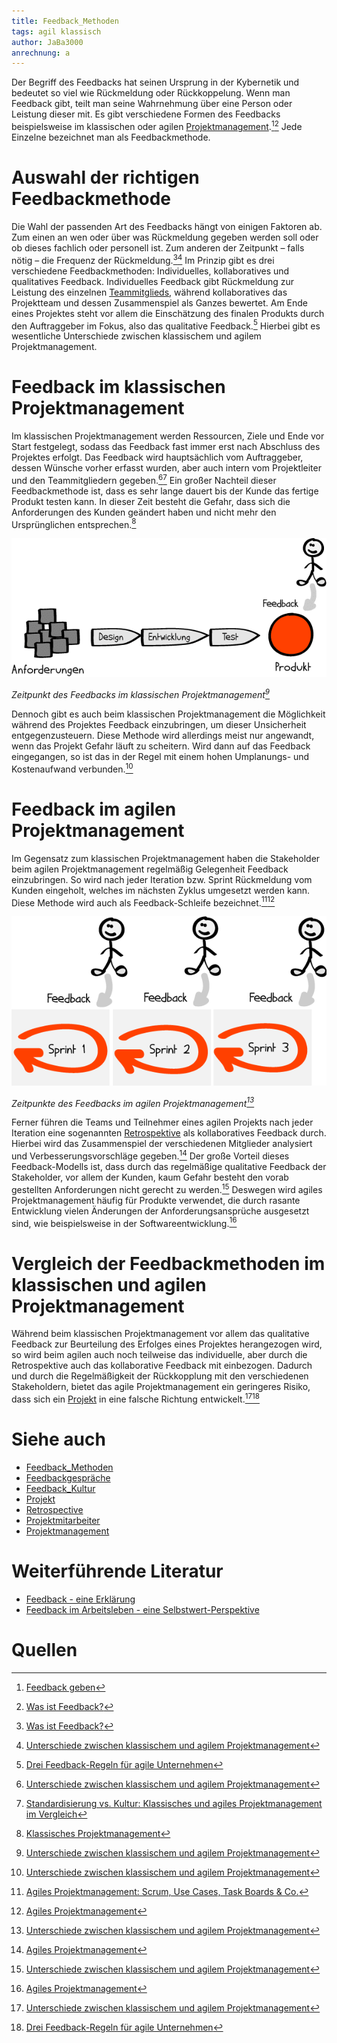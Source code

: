 ```yaml
---
title: Feedback_Methoden
tags: agil klassisch
author: JaBa3000
anrechnung: a
---
```


Der Begriff des Feedbacks hat seinen Ursprung in der Kybernetik und bedeutet so viel wie Rückmeldung oder Rückkoppelung. Wenn man Feedback gibt, teilt man seine Wahrnehmung über
eine Person oder Leistung dieser mit. Es gibt verschiedene Formen des Feedbacks beispielsweise im klassischen oder agilen [Projektmanagement](Projektmanagement.md).[^1][^2]
Jede Einzelne bezeichnet man als Feedbackmethode.


# Auswahl der richtigen Feedbackmethode

Die Wahl der passenden Art des Feedbacks hängt von einigen Faktoren ab. Zum einen an wen oder über was Rückmeldung gegeben werden soll oder ob dieses fachlich oder personell
ist. Zum anderen der Zeitpunkt – falls nötig – die Frequenz der Rückmeldung.[^2][^3]
Im Prinzip gibt es drei verschiedene Feedbackmethoden: Individuelles, kollaboratives und qualitatives Feedback. Individuelles Feedback gibt Rückmeldung zur Leistung des
einzelnen [Teammitglieds](Projektmitarbeiter.md), während kollaboratives das
Projektteam und dessen Zusammenspiel als Ganzes bewertet. Am Ende eines Projektes steht vor allem die Einschätzung des
finalen Produkts durch den Auftraggeber im Fokus, also das qualitative Feedback.[^6]
Hierbei gibt es wesentliche Unterschiede zwischen klassischem und agilem Projektmanagement.


# Feedback im klassischen Projektmanagement

Im klassischen Projektmanagement werden Ressourcen, Ziele und Ende vor Start festgelegt, sodass das Feedback fast immer erst nach Abschluss des Projektes erfolgt. Das Feedback 
wird hauptsächlich vom Auftraggeber, dessen Wünsche vorher erfasst wurden, aber auch intern vom Projektleiter und den Teammitgliedern gegeben.[^3][^4] 
Ein großer Nachteil dieser Feedbackmethode ist, dass es sehr lange dauert bis der Kunde das fertige Produkt testen kann. In dieser Zeit besteht die Gefahr, dass sich die
Anforderungen des Kunden geändert haben und nicht mehr den Ursprünglichen entsprechen.[^5]

![FeedbackKlassisch](Feedback_Methoden/FeedbackKlassisch.png)

*Zeitpunkt des Feedbacks im klassischen Projektmanagement[^3]*

Dennoch gibt es auch beim klassischen Projektmanagement die Möglichkeit während des Projektes Feedback einzubringen, um dieser Unsicherheit entgegenzusteuern. Diese Methode wird
allerdings meist nur angewandt, wenn das Projekt Gefahr läuft zu scheitern. Wird dann auf das Feedback eingegangen, so ist das in der Regel mit einem hohen Umplanungs- und
Kostenaufwand verbunden.[^3]

# Feedback im agilen Projektmanagement

Im Gegensatz zum klassischen Projektmanagement haben die Stakeholder beim agilen Projektmanagement regelmäßig Gelegenheit Feedback einzubringen. So wird nach jeder Iteration 
bzw. Sprint Rückmeldung vom Kunden eingeholt, welches im nächsten Zyklus umgesetzt werden kann. Diese Methode wird auch als Feedback-Schleife bezeichnet.[^7][^8]

![FeedbackAgil](Feedback_Methoden/FeedbackAgil.png)

*Zeitpunkte des Feedbacks im agilen Projektmanagement[^3]*

Ferner führen die Teams und Teilnehmer eines agilen Projekts nach jeder Iteration eine sogenannten [Retrospektive](Retrospective.md) als kollaboratives Feedback durch. Hierbei
wird das Zusammenspiel der verschiedenen Mitglieder analysiert und Verbesserungsvorschläge gegeben.[^8]
Der große Vorteil dieses Feedback-Modells ist, dass durch das regelmäßige qualitative Feedback der Stakeholder, vor allem der Kunden, kaum Gefahr besteht den vorab gestellten
Anforderungen nicht gerecht zu werden.[^3] Deswegen wird agiles Projektmanagement häufig für Produkte verwendet, die durch rasante Entwicklung vielen Änderungen der
Anforderungsansprüche ausgesetzt sind, wie beispielsweise in der Softwareentwicklung.[^8]


# Vergleich der Feedbackmethoden im klassischen und agilen Projektmanagement

Während beim klassischen Projektmanagement vor allem das qualitative Feedback zur Beurteilung des Erfolges eines Projektes herangezogen wird, so wird beim agilen auch noch 
teilweise das individuelle, aber durch die Retrospektive auch das kollaborative Feedback mit einbezogen. Dadurch und durch die Regelmäßigkeit der Rückkopplung mit den
verschiedenen Stakeholdern, bietet das agile Projektmanagement ein geringeres Risiko, dass sich ein [Projekt](Projekt.md) in eine falsche Richtung entwickelt.[^3][^6]


# Siehe auch

* [Feedback_Methoden](Feedback_Methoden.md)
* [Feedbackgespräche](Feedbackgespräche.md)
* [Feedback_Kultur](Feedback_Kultur.md)
* [Projekt](Projekt.md)
* [Retrospective](Retrospective.md)
* [Projektmitarbeiter](Projektmitarbeiter.md)
* [Projektmanagement](Projektmanagement.md)


# Weiterführende Literatur

* [Feedback - eine Erklärung](https://link.springer.com/article/10.1007/s11612-010-0099-2)
* [Feedback im Arbeitsleben - eine Selbstwert-Perspektive](https://link.springer.com/article/10.1007/s11612-010-0104-9)


# Quellen

[^1]: [Feedback geben](https://ebooks-fachzeitungen-de.ciando.com/img/books/extract/3407295065_lp.pdf)
[^2]: [Was ist Feedback?](https://managementstellen.ch/was-ist-feedback)
[^3]: [Unterschiede zwischen klassischem und agilem Projektmanagement](https://projekte-leicht-gemacht.de/blog/projektmanagement/agil/klassisch-agiles-projektmanagement-1/)
[^4]: [Standardisierung vs. Kultur: Klassisches und agiles Projektmanagement im Vergleich](https://dl.gi.de/bitstream/handle/20.500.12116/3061/47.pdf?sequence=1&isAllowed=y)
[^5]: [Klassisches Projektmanagement](https://link.springer.com/content/pdf/10.1007%2F978-3-8349-4202-9_3.pdf)
[^6]: [Drei Feedback-Regeln für agile Unternehmen](https://www.channelpartner.de/a/feedback-ja-klar-aber-richtig,3336722)
[^7]: [Agiles Projektmanagement: Scrum, Use Cases, Task Boards & Co.](https://books.google.de/books?hl=de&lr=&id=HzppDwAAQBAJ&oi=fnd&pg=PP1&dq=agiles+projektmanagement&ots=FHNGEtK50p&sig=k23Pp736cyuXhdZvd1d08u6TMT8&redir_esc=y#v=onepage&q=feedback&f=false)
[^8]: [Agiles Projektmanagement](https://link.springer.com/content/pdf/10.1007/BF03341189.pdf)


